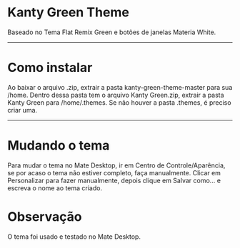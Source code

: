 # Kanty Green Theme
Baseado no Tema Flat Remix Green e botões de janelas Materia White.
_____
# Como instalar
Ao baixar o arquivo .zip, extrair a pasta kanty-green-theme-master para sua /home.
Dentro dessa pasta tem o arquivo Kanty Green.zip, extrair a pasta Kanty Green para /home/.themes.
Se não houver a pasta .themes, é preciso criar uma.
_____
# Mudando o tema
Para mudar o tema no Mate Desktop, ir em Centro de Controle/Aparência, se por acaso o tema não estiver completo, faça manualmente.
Clicar em Personalizar para fazer manualmente, depois clique em Salvar como... e escreva o nome ao tema criado.
# Observação
O tema foi usado e testado no Mate Desktop.
